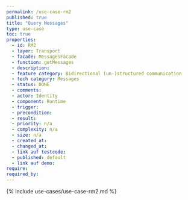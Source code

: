 ```yaml
---
permalink: /use-case-rm2
published: true
title: "Query Messages"
type: use-case
toc: true
properties:
  - id: RM2
  - layer: Transport
  - facade: MessagesFacade
  - function: getMessages
  - description:
  - feature category: Bidirectional (un-)structured communication
  - tech category: Messages
  - status: DONE
  - comments:
  - actor: Identity
  - component: Runtime
  - trigger:
  - precondition:
  - result:
  - priority: n/a
  - complexity: n/a
  - size: n/a
  - created_at:
  - changed_at:
  - link auf testcode:
  - published: default
  - link auf demo:
require:
required_by:
---
```


{% include use-cases/use-case-rm2.md %}

